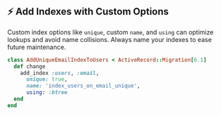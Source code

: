 ## ⚡ Add Indexes with Custom Options

Custom index options like `unique`, custom `name`, and `using` can optimize lookups and avoid name collisions. Always name your indexes to ease future maintenance.

```ruby
class AddUniqueEmailIndexToUsers < ActiveRecord::Migration[6.1]
  def change
    add_index :users, :email,
      unique: true,
      name: 'index_users_on_email_unique',
      using: :btree
  end
end
```
